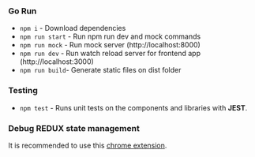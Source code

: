 ### Go Run
* `npm i` - Download dependencies
* `npm run start` - Run npm run dev and mock commands
* `npm run mock` - Run mock server (http://localhost:8000)
* `npm run dev` - Run watch reload server for frontend app (http://localhost:3000)
* `npm run build`- Generate static files on dist folder

### Testing
* `npm test` - Runs unit tests on the components and libraries with **JEST**.

### Debug REDUX state management
It is recommended to use this [chrome extension](https://chrome.google.com/webstore/detail/redux-devtools/lmhkpmbekcpmknklioeibfkpmmfibljd?hl=it).

